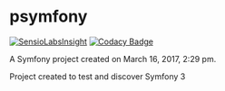 psymfony
========
[![SensioLabsInsight](https://insight.sensiolabs.com/projects/87b611af-6885-4f4f-818e-eb6b4df29a30/mini.png)](https://insight.sensiolabs.com/projects/87b611af-6885-4f4f-818e-eb6b4df29a30)
[![Codacy Badge](https://api.codacy.com/project/badge/Grade/e9c2f2e05ae74a6f840eab8b882e0a7b)](https://www.codacy.com/app/sofiane.sadoud/psymfony?utm_source=github.com&amp;utm_medium=referral&amp;utm_content=Sofiane-SADOUD/psymfony&amp;utm_campaign=Badge_Grade)



A Symfony project created on March 16, 2017, 2:29 pm.

Project created to test and discover Symfony 3
